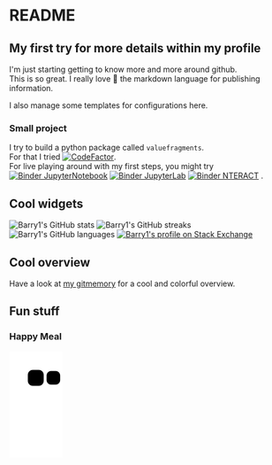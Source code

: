 # README

## My first try for more details within my profile

I'm just starting getting to know more and more around github.  
This is so great. I really love :star_struck: the markdown language for publishing information.

I also manage some templates for configurations here.

### Small project

I try to build a python package called `valuefragments`.  
For that I tried [![CodeFactor](https://www.codefactor.io/repository/github/barry1/pyvaluefragments/badge)](https://www.codefactor.io/repository/github/barry1/pyvaluefragments).  
For live playing around with my first steps, you might try
[![Binder JupyterNotebook](https://mybinder.org/badge_logo.svg)](https://mybinder.org/v2/gh/Barry1/PyValueFragments/HEAD)
[![Binder JupyterLab](https://mybinder.org/badge_logo.svg)](https://mybinder.org/v2/gh/Barry1/PyValueFragments/HEAD?urlpath=lab)
[![Binder NTERACT](https://mybinder.org/badge_logo.svg)](https://mybinder.org/v2/gh/Barry1/PyValueFragments/HEAD?urlpath=nteract) .

## Cool widgets

![Barry1's GitHub stats](https://github-readme-stats.vercel.app/api?username=Barry1&show_icons=true&custom_title=Barry1%27s%20statistics&hide_title=true)
![Barry1's GitHub streaks](https://github-readme-streak-stats.herokuapp.com/?user=Barry1)
![Barry1's GitHub languages](https://github-readme-stats.vercel.app/api/top-langs?username=Barry1&show_icons=true&custom_title=Barry1%27s%20languages&langs_count=8&layout=compact&hide_title=true)
[![Barry1's profile on Stack Exchange](https://stackexchange.com/users/flair/306537.png)](https://stackexchange.com/users/306537)

## Cool overview

Have a look at [my gitmemory](https://gitmemory.com/Barry1) for a cool and colorful overview.

## Fun stuff

### Happy Meal

![Snake](https://github.com/Barry1/Barry1/blob/output/github-contribution-grid-snake.svg)
